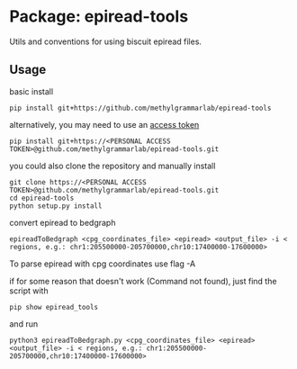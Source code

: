 # Package: epiread-tools

Utils and conventions for using biscuit epiread files.


## Usage

basic install
```
pip install git+https://github.com/methylgrammarlab/epiread-tools
```
alternatively, you may need to use an [access token](https://docs.github.com/en/authentication/keeping-your-account-and-data-secure/creating-a-personal-access-token)
```
pip install git+https://<PERSONAL ACCESS TOKEN>@github.com/methylgrammarlab/epiread-tools.git
```

you could also clone the repository and manually install
```
git clone https://<PERSONAL ACCESS TOKEN>@github.com/methylgrammarlab/epiread-tools.git
cd epiread-tools
python setup.py install
```

convert epiread to bedgraph
```
epireadToBedgraph <cpg_coordinates_file> <epiread> <output_file> -i < regions, e.g.: chr1:205500000-205700000,chr10:17400000-17600000>
```

To parse epiread with cpg coordinates use flag -A

if for some reason that doesn't work (Command not found), just find the script with
```
pip show epiread_tools
```
and run
```
python3 epireadToBedgraph.py <cpg_coordinates_file> <epiread> <output_file> -i < regions, e.g.: chr1:205500000-205700000,chr10:17400000-17600000>
```


